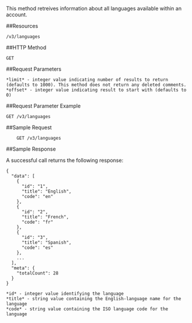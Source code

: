 This method retreives information about all languages available within an account.

##Resources

	/v3/languages

##HTTP Method

	GET

##Request Parameters

	*limit* - integer value indicating number of results to return (defaults to 1000). This method does not return any deleted comments.
	*offset* - integer value indicating result to start with (defaults to 0)

##Request Parameter Example

	GET /v3/languages

##Sample Request
```
	GET /v3/languages
```

##Sample Response

A successful call returns the following response:

```
{
  "data": [
    {
      "id": "1",
      "title": "English",
      "code": "en"
    },
    {
      "id": "2",
      "title": "French",
      "code": "fr"
    },
    {
      "id": "3",
      "title": "Spanish",
      "code": "es"
    },
    ...
  ],
  "meta": {
    "totalCount": 28
  }
}
```

	*id* - integer value identifying the language
	*title* - string value containing the English-language name for the language
	*code* - string value containing the ISO language code for the language